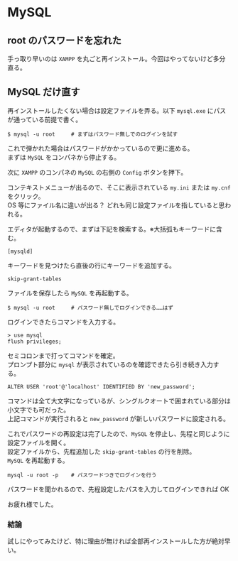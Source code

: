 # MySQL

## root のパスワードを忘れた

手っ取り早いのは `XAMPP` を丸ごと再インストール。今回はやってないけど多分直る。

## MySQL だけ直す

再インストールしたくない場合は設定ファイルを弄る。以下 `mysql.exe` にパスが通っている前提で書く。

    $ mysql -u root     # まずはパスワード無しでのログインを試す

これで弾かれた場合はパスワードがかかっているので更に進める。  
まずは `MySQL` をコンパネから停止する。

次に `XAMPP` のコンパネの `MySQL` の右側の `Config` ボタンを押下。

コンテキストメニューが出るので、そこに表示されている `my.ini` または `my.cnf` をクリック。  
OS 等にファイル名に違いが出る？ どれも同じ設定ファイルを指していると思われる。

エディタが起動するので、まずは下記を検索する。※大括弧もキーワードに含む。

    [mysqld]

キーワードを見つけたら直後の行にキーワードを追加する。

    skip-grant-tables

ファイルを保存したら `MySQL` を再起動する。

    $ mysql -u root     # パスワード無しでログインできる……はず

ログインできたらコマンドを入力する。

    > use mysql
    flush privileges;

セミコロンまで打ってコマンドを確定。  
プロンプト部分に `mysql` が表示されているのを確認できたら引き続き入力する。

    ALTER USER 'root'@'localhost' IDENTIFIED BY 'new_password';

コマンドは全て大文字になっているが、シングルクオートで囲まれている部分は小文字でも可だった。  
上記コマンドが実行されると `new_password` が新しいパスワードに設定される。

これでパスワードの再設定は完了したので、`MySQL` を停止し、先程と同じように設定ファイルを開く。  
設定ファイルから、先程追加した `skip-grant-tables` の行を削除。  
`MySQL` を再起動する。

    mysql -u root -p    # パスワードつきでログインを行う

パスワードを聞かれるので、先程設定したパスを入力してログインできれば OK

お疲れ様でした。

### 結論

試しにやってみたけど、特に理由が無ければ全部再インストールした方が絶対早い。
